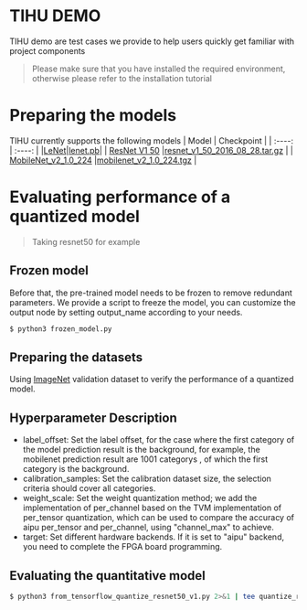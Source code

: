 # TIHU DEMO
TIHU demo are test cases we provide to help users quickly get familiar with project components
> Please make sure that you have installed the required environment, otherwise please refer to the installation tutorial
# Preparing the models
TIHU currently supports the following models
| Model | Checkpoint | 
| :----: | :----:  |
|[LeNet](http://vision.stanford.edu/cs598_spring07/papers/Lecun98.pdf)|[lenet.pb](https://pan.baidu.com/s/1Dk_cYJM5wt854xtb4K7Hdw?pwd=TIHU)|
| [ResNet V1 50](https://arxiv.org/abs/1512.03385) |[resnet_v1_50_2016_08_28.tar.gz](http://download.tensorflow.org/models/resnet_v1_50_2016_08_28.tar.gz) |
| [MobileNet_v2_1.0_224](https://arxiv.org/abs/1801.04381) |[mobilenet_v2_1.0_224.tgz](https://storage.googleapis.com/mobilenet_v2/checkpoints/mobilenet_v2_1.0_224.tgz) |
# Evaluating performance of a quantized model
> Taking resnet50 for example
## Frozen model
Before that, the pre-trained model needs to be frozen to remove redundant parameters. We provide a script to freeze the model, you can customize the output node by setting output_name according to your needs.
```bash
$ python3 frozen_model.py
```
## Preparing the datasets
Using [ImageNet](https://image-net.org/challenges/LSVRC/2012/) validation dataset to verify the performance of a quantized model.
## Hyperparameter Description
- label_offset: Set the label offset, for the case where the first category of the model prediction result is the background, for example, the mobilenet prediction result are 1001 categorys , of which the first category is the background.
- calibration_samples: Set the calibration dataset size, the selection criteria should cover all categories.
- weight_scale: Set the weight quantization method; we add the implementation of per_channel based on the TVM implementation of per_tensor quantization, which can be used to compare the accuracy of aipu per_tensor and per_channel, using "channel_max" to achieve.
- target: Set different hardware backends. If it is set to "aipu" backend, you need to complete the FPGA board programming.
## Evaluating the quantitative model
```bash
$ python3 from_tensorflow_quantize_resnet50_v1.py 2>&1 | tee quantize_resnet50_v1.log
```
